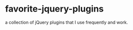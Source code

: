 favorite-jquery-plugins
=======================

a collection of jQuery plugins that I use frequently and work.
